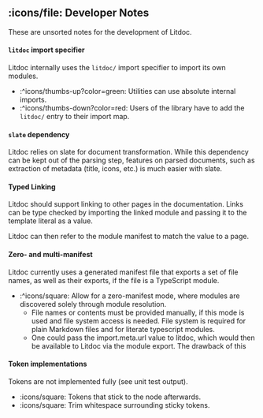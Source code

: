 ## :icons/file: Developer Notes

These are unsorted notes for the development of Litdoc.

#### `litdoc` import specifier

Litdoc internally uses the `litdoc/` import specifier to import its own modules.

- :^icons/thumbs-up?color=green: Utilities can use absolute internal imports.
- :^icons/thumbs-down?color=red: Users of the library have to add the `litdoc/`
  entry to their import map.

#### `slate` dependency

Litdoc relies on slate for document transformation. While this dependency can be
kept out of the parsing step, features on parsed documents, such as extraction
of metadata (title, icons, etc.) is much easier with slate.

#### Typed Linking

Litdoc should support linking to other pages in the documentation. Links can be
type checked by importing the linked module and passing it to the template
literal as a value.

Litdoc can then refer to the module manifest to match the value to a page.

#### Zero- and multi-manifest

Litdoc currently uses a generated manifest file that exports a set of file
names, as well as their exports, if the file is a TypeScript module.

- :^icons/square: Allow for a zero-manifest mode, where modules are discovered
  solely through module resolution.
  - File names or contents must be provided manually, if this mode is used and
    file system access is needed. File system is required for plain Markdown
    files and for literate typescript modules.
  - One could pass the import.meta.url value to litdoc, which would then be
    available to Litdoc via the module export. The drawback of this

#### Token implementations

Tokens are not implemented fully (see unit test output).

- :icons/square: Tokens that stick to the node afterwards.
- :icons/square: Trim whitespace surrounding sticky tokens.
